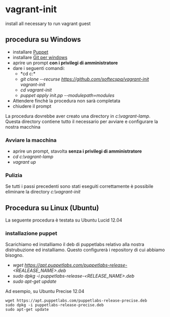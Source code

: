 vagrant-init
============

install all necessary to run vagrant guest

## procedura su Windows

 * installare [Puppet](https://downloads.puppetlabs.com/windows/puppet-3.6.1.msi)
 * installare [Git per windows](https://github.com/msysgit/msysgit/releases/download/Git-1.9.2-preview20140411/Git-1.9.2-preview20140411.exe)
 * aprire un prompt **con i privilegi di amministratore**
 * dare i seguenti comandi:
    * *cd c:\*
    * *git clone --recurse https://github.com/softecspa/vagrant-init vagrant-init*
    * *cd vagrant-init*
    * *puppet apply init.pp --modulepath=modules*
 * Attendere finchè la procedura non sarà completata
 * chiudere il prompt

La procedura dovrebbe aver creato una directory in *c:\vagrant-lamp*. Questa directory contiene tutto il necessario per avviare e configurare la nostra macchina

### Avviare la macchina

 * aprire un prompt, stavolta **senza i privilegi di amministratore**
 * *cd c:\vagrant-lamp*
 * *vagrant up*

### Pulizia
Se tutti i passi precedenti sono stati eseguiti correttamente è possibile eliminare la directory *c:\vagrant-init*

## Procedura su Linux (Ubuntu)
La seguente procedura è testata su Ubuntu Lucid 12.04

### installazione puppet
Scarichiamo ed installiamo il deb di puppetlabs relativo alla nostra distrubuzione ed installiamo. Questo configurerà i repository di cui abbiamo bisogno.

 * *wget https://apt.puppetlabs.com/puppetlabs-release-<REALEASE_NAME>.deb*
 * *sudo dpkg -i puppetlabs-release-<RELEASE_NAME>.deb*
 * *sudo apt-get update*

Ad esempio, su Ubuntu Precise 12.04

    wget https://apt.puppetlabs.com/puppetlabs-release-precise.deb
    sudo dpkg -i puppetlabs-release-precise.deb
    sudo apt-get update


